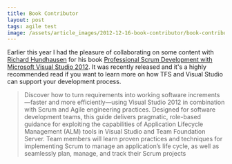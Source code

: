 ```yaml
---
title: Book Contributor
layout: post
tags: agile test
image: /assets/article_images/2012-12-16-book-contributor/book-contributor.png
---
```

Earlier this year I had the pleasure of collaborating on some content with [Richard Hundhausen](http://www.twitter.com/rhundhausen) for his book [Professional Scrum Development with Microsoft Visual Studio 2012](http://www.amazon.com/Professional-Development-Microsoft-Visual-Studio/dp/073565798X). It was recently released and it's a highly recommended read if you want to learn more on how TFS and Visual Studio can support your development process.

> Discover how to turn requirements into working software increments—faster and more efficiently—using Visual Studio 2012 in combination with Scrum and Agile engineering practices. Designed for software development teams, this guide delivers pragmatic, role-based guidance for exploiting the capabilities of Application Lifecycle Management (ALM) tools in Visual Studio and Team Foundation Server. Team members will learn proven practices and techniques for implementing Scrum to manage an application’s life cycle, as well as seamlessly plan, manage, and track their Scrum projects